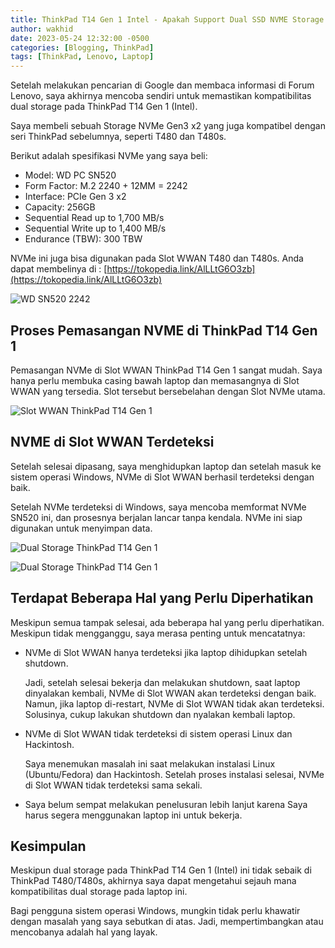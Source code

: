 ```yaml
---
title: ThinkPad T14 Gen 1 Intel - Apakah Support Dual SSD NVME Storage ?
author: wakhid
date: 2023-05-24 12:32:00 -0500
categories: [Blogging, ThinkPad]
tags: [ThinkPad, Lenovo, Laptop]
---
```


Setelah melakukan pencarian di Google dan membaca informasi di Forum Lenovo, saya akhirnya mencoba sendiri untuk memastikan kompatibilitas dual storage pada ThinkPad T14 Gen 1 (Intel).

Saya membeli sebuah Storage NVMe Gen3 x2 yang juga kompatibel dengan seri ThinkPad sebelumnya, seperti T480 dan T480s.

Berikut adalah spesifikasi NVMe yang saya beli:

- Model: WD PC SN520
- Form Factor: M.2 2240 + 12MM = 2242
- Interface: PCIe Gen 3 x2
- Capacity: 256GB
- Sequential Read up to 1,700 MB/s
- Sequential Write up to 1,400 MB/s
- Endurance (TBW): 300 TBW

NVMe ini juga bisa digunakan pada Slot WWAN T480 dan T480s. Anda dapat membelinya di : [https://tokopedia.link/AlLLtG6O3zb](https://tokopedia.link/AlLLtG6O3zb)

![WD SN520 2242](/images/bukanai-com-thinkpad-t14-dual-storage-wwan-1.png)



## Proses Pemasangan NVME di ThinkPad T14 Gen 1

Pemasangan NVMe di Slot WWAN ThinkPad T14 Gen 1 sangat mudah. Saya hanya perlu membuka casing bawah laptop dan memasangnya di Slot WWAN yang tersedia. Slot tersebut bersebelahan dengan Slot NVMe utama.


![Slot WWAN ThinkPad T14 Gen 1](/images/bukanai-com-thinkpad-t14-dual-storage-wwan-2.png)


## NVME di Slot WWAN Terdeteksi
Setelah selesai dipasang, saya menghidupkan laptop dan setelah masuk ke sistem operasi Windows, NVMe di Slot WWAN berhasil terdeteksi dengan baik.

Setelah NVMe terdeteksi di Windows, saya mencoba memformat NVMe SN520 ini, dan prosesnya berjalan lancar tanpa kendala. NVMe ini siap digunakan untuk menyimpan data.


![Dual Storage ThinkPad T14 Gen 1](/images/bukanai-com-thinkpad-t14-dual-storage-wwan-3.png)

![Dual Storage ThinkPad T14 Gen 1](/images/bukanai-com-thinkpad-t14-dual-storage-wwan-4.png)


## Terdapat Beberapa Hal yang Perlu Diperhatikan
Meskipun semua tampak selesai, ada beberapa hal yang perlu diperhatikan. Meskipun tidak mengganggu, saya merasa penting untuk mencatatnya:

- NVMe di Slot WWAN hanya terdeteksi jika laptop dihidupkan setelah shutdown. 

    Jadi, setelah selesai bekerja dan melakukan shutdown, saat laptop dinyalakan kembali, NVMe di Slot WWAN akan terdeteksi dengan baik. 
    Namun, jika laptop di-restart, NVMe di Slot WWAN tidak akan terdeteksi. Solusinya, cukup lakukan shutdown dan nyalakan kembali laptop.


- NVMe di Slot WWAN tidak terdeteksi di sistem operasi Linux dan Hackintosh. 
    
    Saya menemukan masalah ini saat melakukan instalasi Linux (Ubuntu/Fedora) dan Hackintosh. Setelah proses instalasi selesai, NVMe di Slot WWAN tidak terdeteksi sama sekali.
    
- Saya belum sempat melakukan penelusuran lebih lanjut karena Saya harus segera menggunakan laptop ini untuk bekerja.

## Kesimpulan
Meskipun dual storage pada ThinkPad T14 Gen 1 (Intel) ini tidak sebaik di ThinkPad T480/T480s, akhirnya saya dapat mengetahui sejauh mana kompatibilitas dual storage pada laptop ini.

Bagi pengguna sistem operasi Windows, mungkin tidak perlu khawatir dengan masalah yang saya sebutkan di atas. Jadi, mempertimbangkan atau mencobanya adalah hal yang layak.


